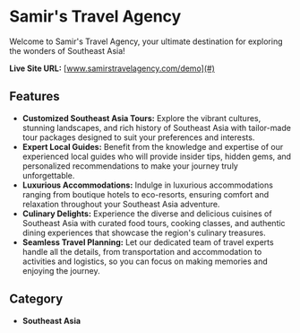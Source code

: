 # Samir's Travel Agency

Welcome to Samir's Travel Agency, your ultimate destination for exploring the wonders of Southeast Asia!

**Live Site URL:** [www.samirstravelagency.com/demo](#)

## Features

- **Customized Southeast Asia Tours:** Explore the vibrant cultures, stunning landscapes, and rich history of Southeast Asia with tailor-made tour packages designed to suit your preferences and interests.
- **Expert Local Guides:** Benefit from the knowledge and expertise of our experienced local guides who will provide insider tips, hidden gems, and personalized recommendations to make your journey truly unforgettable.
- **Luxurious Accommodations:** Indulge in luxurious accommodations ranging from boutique hotels to eco-resorts, ensuring comfort and relaxation throughout your Southeast Asia adventure.
- **Culinary Delights:** Experience the diverse and delicious cuisines of Southeast Asia with curated food tours, cooking classes, and authentic dining experiences that showcase the region's culinary treasures.
- **Seamless Travel Planning:** Let our dedicated team of travel experts handle all the details, from transportation and accommodation to activities and logistics, so you can focus on making memories and enjoying the journey.

## Category

- **Southeast Asia**
